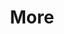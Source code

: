 ---
layout: page
title: More
nav: true
nav_order: 4
dropdown: true
children:
    - title: CV
      newtab: true
      permalink: /assets/pdf/CV.pdf
---